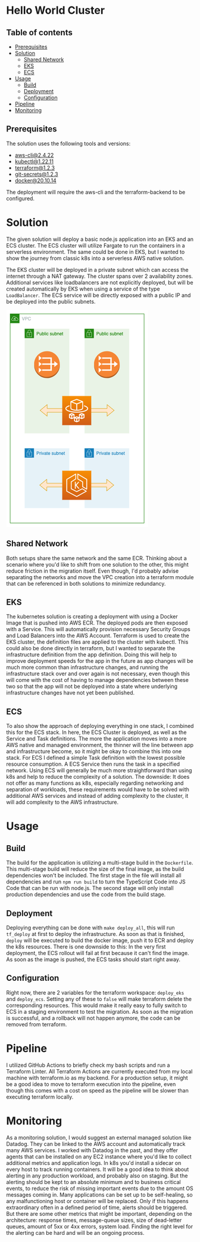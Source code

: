 # Hello World Cluster

## Table of contents

* [Prerequisites](#prerequisites)
* [Solution](#solution)
  + [Shared Network](#shared-network)
  + [EKS](#eks)
  + [ECS](#ecs)
* [Usage](#usage)
  + [Build](#build)
  + [Deployment](#deployment)
  + [Configuration](#configuration)
* [Pipeline](#pipeline)
* [Monitoring](#monitoring)

## Prerequisites

The solution uses the following tools and versions:
- aws-cli@2.4.22
- kubectl@1.22.11
- terraform@1.2.3
- git-secrets@1.2.3
- docker@20.10.14

The deployment will require the aws-cli and the terraform-backend to be configured.

# Solution

The given solution will deploy a basic node.js application into an EKS and an ECS cluster. The ECS cluster will utilize Fargate to run the containers in a serverless environment. The same could be done in EKS, but I wanted to show the journey from classic k8s into a serverless AWS native solution.

The EKS cluster will be deployed in a private subnet which can access the internet through a NAT gateway. The cluster spans over 2 availability zones. Additional services like loadbalancers are not explicitly deployed, but will be created automatically by EKS when using a service of the type `LoadBalancer`.
The ECS service will be directly exposed with a public IP and be deployed into the public subnets.

![diagram](diagram.png)


## Shared Network

Both setups share the same network and the same ECR. Thinking about a scenario where you'd like to shift from one solution to the other, this might reduce friction in the migration itself. Even though, I'd probably advise separating the networks and move the VPC creation into a terraform module that can be referenced in both solutions to minimize redundancy.

## EKS

The kubernetes solution is creating a deployment with using a Docker Image that is pushed into AWS ECR. The deployed pods are then exposed with a Service. This will automatically provision necessary Security Groups and Load Balancers into the AWS Account.
Terraform is used to create the EKS cluster, the definition files are applied to the cluster with kubectl. This could also be done directly in terraform, but I wanted to separate the infrastructure definition from the app definition. Doing this will help to improve deployment speeds for the app in the future as app changes will be much more common than infrastructure changes, and running the infrastructure stack over and over again is not necessary, even though this will come with the cost of having to manage dependencies between these two so that the app will not be deployed into a state where underlying infrastructure changes have not yet been published.

## ECS

To also show the approach of deploying everything in one stack, I combined this for the ECS stack. In here, the ECS Cluster is deployed, as well as the Service and Task definitions. The more the application moves into a more AWS native and managed environment, the thinner will the line between app and infrastructure become, so it might be okay to combine this into one stack.
For ECS I defined a simple Task definition with the lowest possible resource consumption. A ECS Service then runs the task in a specified network. 
Using ECS will generally be much more straightforward than using k8s and help to reduce the complexity of a solution. The downside: It does not offer as many functions as k8s, especially regarding networking and separation of workloads, these requirements would have to be solved with additional AWS services and instead of adding complexity to the cluster, it will add complexity to the AWS infrastructure. 

# Usage

## Build 

The build for the application is utilizing a multi-stage build in the `Dockerfile`. This multi-stage build will reduce the size of the final image, as the build dependencies won't be included. The first stage in the file will install all dependencies and run `npm run build` to turn the TypeScript Code into JS Code that can be run with node.js. The second stage will only install production dependencies and use the code from the build stage.

## Deployment
Deploying everything can be done with `make deploy_all`, this will run `tf_deploy` at first to deploy the infrastructure. As soon as that is finished, `deploy` will be executed to build the docker image, push it to ECR and deploy the k8s resources. There is one downside to this: In the very first deployment, the ECS rollout will fail at first because it can't find the image. As soon as the image is pushed, the ECS tasks should start right away.

## Configuration
Right now, there are 2 variables for the terraform workspace: `deploy_eks` and `deploy_ecs`. Setting any of these to `false` will make terraform delete the corresponding resources. This would make it really easy to fully switch to ECS in a staging environment to test the migration. As soon as the migration is successful, and a rollback will not happen anymore, the code can be removed from terraform.

# Pipeline
I utilized GitHub Actions to briefly check my bash scripts and run a Terraform Linter. All Terraform Actions are currently executed from my local machine with terraform.io as my backend. For a production setup, it might be a good idea to move to terraform execution into the pipeline, even though this comes with a cost on speed as the pipeline will be slower than executing terraform locally.

# Monitoring
As a monitoring solution, I would suggest an external managed solution like Datadog. They can be linked to the AWS account and automatically track many AWS services. I worked with Datadog in the past, and they offer agents that can be installed on any EC2 instance where you'd like to collect additional metrics and application logs. In k8s you'd install a sidecar on every host to track running containers.
It will be a good idea to think about alerting in any production workload, and probably also on staging. But the alerting should be kept to an absolute minimum and to business critical events, to reduce the risk of missing important events due to the amount OS messages coming in. Many applications can be set up to be self-healing, so any malfunctioning host or container will be replaced. Only if this happens extraordinary often in a defined period of time, alerts should be triggered. But there are some other metrics that might be important, depending on the architecture: response times, message-queue sizes, size of dead-letter queues, amount of 5xx or 4xx errors, system load.
Finding the right level for the alerting can be hard and will be an ongoing process.
